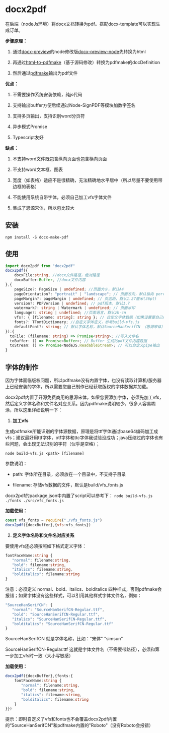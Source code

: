 # docx2pdf

在后端（nodeJs环境）将docx文档转换为pdf。搭配docx-template可以实现生成订单。

**步骤原理：**

1. 通过[docx-preview](https://github.com/VolodymyrBaydalka/docxjs)的node修改版[docx-preview-node](https://github.com/ifeda/docx-preview-node)先转换为html

2. 再通过[html-to-pdfmake](https://github.com/Aymkdn/html-to-pdfmake)（基于源码修改）转换为pdfmake的docDefinition

3. 然后通过[pdfmake](https://www.npmjs.com/package/pdfmake)输出为pdf文件

**优点：**

1. 不需要操作系统安装依赖，纯js代码

2. 支持输出buffer方便后续通过Node-SignPDF等模块加数字签名

3. 支持多页输出，支持识别word分页符

4. 异步模式Promise

5. Typescript友好

**缺点：**

1. 不支持word文件既包含纵向页面也包含横向页面

2. 不支持word文本框、图表

3. 宽度（如表格）适应不是很精确，无法精确地水平居中（所以尽量不要使用带边框的表格）

4. 不能使用系统自带字体，必须自己加工vfs字体文件

5. 集成了思源宋体，所以包比较大

## 安装

`npm install -S docx-make-pdf`

## 使用

```typescript
import docx2pdf from "docx2pdf"
docx2pdf({
    docxFile:string, //docx文件路径，绝对路径
    docxBuffer:Buffer, //docx文件内容
},{
    pageSize?: PageSize | undefined; //页面大小，默认A4
    pageOrientation?: "portrait" | "landscape"; // 页面方向，默认纵向 portrait
    pageMargin?: pageMargin | undefined; // 页边距，默认1.27厘米(36pt)
    version?: PDFVersion | undefined; // pdf版本，默认1.7
    watermark?: string | Watermark | undefined; // 页面水印
    language?: string | undefined; //页面语言，默认zh-cn
    vfs?: { [filename: string]: string }; // 自定义字体数据（如果设置要自己require加载哦），注意这里的filename是fonts中normal、bold、italics、bolditalics对应的filename
    fonts?: TFontDictionary; //自定义字体定义，参考build-vfs.js
    defaultFont?: string; // 默认字体名称，默认SourceHanSerifCN （思源宋体）
}):{
  toFile: (filename: string) => Promise<string>; //写入文件名
  toBuffer: () => Promise<Buffer>; // Buffer 生成的pdf文件内容数据
  toStream: () => Promise<NodeJS.ReadableStream>; // 可以自定义pipe输出
}
```

## 字体的制作

因为字体面临版权问题，所以pdfmake没有内置字体，也没有读取计算机/服务器上已经安装的字体，所以需要您自己制作已经获取版权的字体数据并加载。

docx2pdf内置了开源免费商用的思源宋体，如果您要添加字体，必须先加工vfs，然后定义字体名称和文件名对应关系。因为pdfmake说明较少，很多人容易糊涂，所以这里详细说明一下：

1. **加工vfs** 

生成pdfmake所能识别的字体源数据，原理是将ttf字体通过base64编码加工成vfs；建议最好用ttf字体，otf字体和ttc字体我试验没成功；java压缩过的字体也有些问题，会出现无法识别的字符（似乎是空格）；

`node build-vfs.js <path> [filename]`

参数说明：

- path: 字体所在目录，必须放在一个目录中，不支持子目录

- filename: 存储vfs数据的文件，默认是build/vfs_fonts.js

docx2pdf的package.json中内置了script可以参考下： `node build-vfs.js ./fonts ./src/vfs_fonts.js`

**加载使用：**

```javascript
const vfs_fonts = require("./vfs_fonts.js")
docx2pdf({docxBuffer},{vfs:vfs_fonts})
```

2. **定义字体名称和文件名对应关系**

要使用vfs还必须按照如下格式定义字体：

```typescript
fontFaceName:string {
   "normal": filename:string,
   "bold": filename:string,
   "italics": filename:string,
   "bolditalics": filename:string
}
```

注意：必须定义 normal、bold、italics、bolditalics 四种样式，否则pdfmake会报错；如果字体没有这些样式，可以引用其他样式字体文件名，例如：

```javascript
"SourceHanSerifCN": {
   "normal": "SourceHanSerifCN-Regular.ttf",
   "bold": "SourceHanSerifCN-Regular.ttf",
   "italics": "SourceHanSerifCN-Regular.ttf",
   "bolditalics": "SourceHanSerifCN-Regular.ttf"
}
```

SourceHanSerifCN 就是字体名称，比如："宋体" "simsun"

SourceHanSerifCN-Regular.ttf 这就是字体文件名（不需要带路径），必须和第一步加工vfs时一致（大小写敏感）

**加载使用：**

```typescript
docx2pdf({docxBuffer},{fonts:{
    fontFaceName:string {
       "normal": filename:string,
       "bold": filename:string,
       "italics": filename:string,
       "bolditalics": filename:string
    }
}})
```

提示：即时自定义了vfs和fonts也不会覆盖docx2pdf内置的“SourceHanSerifCN"和pdfmake内置的"Roboto"（没有Roboto会报错）
